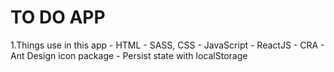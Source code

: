 # TO DO APP

1.Things use in this app 
    - HTML 
    - SASS, CSS
    - JavaScript
    - ReactJS
    - CRA 
    - Ant Design icon package
    - Persist state with localStorage

